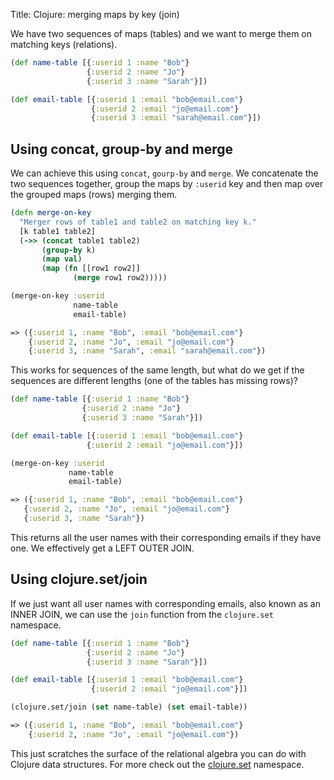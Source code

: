 Title: Clojure: merging maps by key (join)

We have two sequences of maps (tables) and we want to merge them on matching keys (relations).

```clojure
(def name-table [{:userid 1 :name "Bob"}
                 {:userid 2 :name "Jo"}
                 {:userid 3 :name "Sarah"}])

(def email-table [{:userid 1 :email "bob@email.com"}
                  {:userid 2 :email "jo@email.com"}
                  {:userid 3 :email "sarah@email.com"}])
```

## Using concat, group-by and merge

We can achieve this using `concat`, `gourp-by` and `merge`. We concatenate the two sequences together, group the maps by `:userid` key and then map over the grouped maps (rows) merging them.

```clojure
(defn merge-on-key
  "Merger rows of table1 and table2 on matching key k."
  [k table1 table2]
  (->> (concat table1 table2)
       (group-by k)
       (map val)
       (map (fn [[row1 row2]]
              (merge row1 row2)))))

(merge-on-key :userid
              name-table
              email-table)

=> ({:userid 1, :name "Bob", :email "bob@email.com"}
    {:userid 2, :name "Jo", :email "jo@email.com"}
    {:userid 3, :name "Sarah", :email "sarah@email.com"})
 ```

This works for sequences of the same length, but what do we get if the sequences are different lengths (one of the tables has missing rows)?

 ```clojure
(def name-table [{:userid 1 :name "Bob"}
                 {:userid 2 :name "Jo"}
                 {:userid 3 :name "Sarah"}])

(def email-table [{:userid 1 :email "bob@email.com"}
                  {:userid 2 :email "jo@email.com"}])

(merge-on-key :userid
              name-table
              email-table)

=> ({:userid 1, :name "Bob", :email "bob@email.com"}
    {:userid 2, :name "Jo", :email "jo@email.com"}
    {:userid 3, :name "Sarah"})
 ```

This returns all the user names with their corresponding emails if they have one. We effectively get a LEFT OUTER JOIN.

## Using clojure.set/join

If we just want all user names with corresponding emails, also known as an INNER JOIN, we can use the `join` function from the `clojure.set` namespace.

```clojure
(def name-table [{:userid 1 :name "Bob"}
                 {:userid 2 :name "Jo"}
                 {:userid 3 :name "Sarah"}])

(def email-table [{:userid 1 :email "bob@email.com"}
                  {:userid 2 :email "jo@email.com"}])

(clojure.set/join (set name-table) (set email-table))

=> ({:userid 1, :name "Bob", :email "bob@email.com"}
    {:userid 2, :name "Jo", :email "jo@email.com"})
```

This just scratches the surface of the relational algebra you can do with Clojure data structures. For more check out the [clojure.set](https://clojuredocs.org/clojure.set) namespace.
